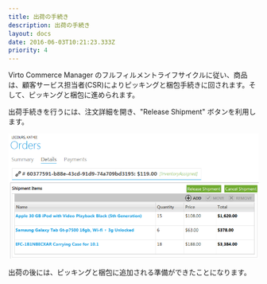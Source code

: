 ```yaml
---
title: 出荷の手続き
description: 出荷の手続き
layout: docs
date: 2016-06-03T10:21:23.333Z
priority: 4
---
```

Virto Commerce Manager のフルフィルメントライフサイクルに従い、商品は、顧客サービス担当者(CSR)によりピッキングと梱包手続きに回されます。そして、ピッキングと梱包に進められます。

出荷手続きを行うには、注文詳細を開き、"Release Shipment" ボタンを利用します。

![](../../../../assets/images/docs/release-shipment.PNG)

出荷の後には、ピッキングと梱包に追加される準備ができたことになります。